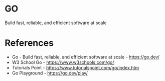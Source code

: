 # GO

Build fast, reliable, and efficient software at scale

# References

- Go - Build fast, reliable, and efficient software at scale - https://go.dev/
- W3 School Go - https://www.w3schools.com/go/
- Tutorials Point - https://www.tutorialspoint.com/go/index.htm
- Go Playground - https://go.dev/play/
